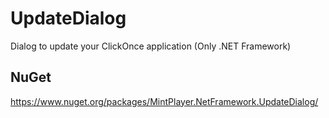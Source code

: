 # UpdateDialog
Dialog to update your ClickOnce application (Only .NET Framework)
## NuGet
https://www.nuget.org/packages/MintPlayer.NetFramework.UpdateDialog/
